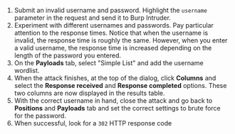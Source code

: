 1. Submit an invalid username and password. Highlight the `username` parameter in the request and send it to Burp Intruder.
2. Experiment with different usernames and passwords. Pay particular attention to the response times. Notice that when the username is invalid, the response time is roughly the same. However, when you enter a valid username, the response time is increased depending on the length of the password you entered.
3. On the **Payloads** tab, select "Simple List" and add the username wordlist.
4. When the attack finishes, at the top of the dialog, click **Columns** and select the **Response received** and **Response completed** options. These two columns are now displayed in the results table.
5. With the correct username in hand, close the attack and go back to **Positions** and **Payloads** tab and set the correct settings to brute force for the password.
6. When successful, look for a `302` HTTP response code